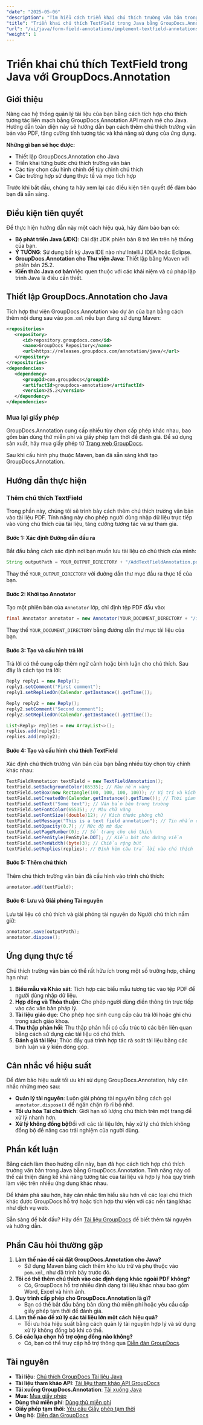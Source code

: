 ```yaml
---
"date": "2025-05-06"
"description": "Tìm hiểu cách triển khai chú thích trường văn bản trong Java bằng GroupDocs.Annotation để tăng cường tính tương tác của tài liệu. Thực hiện theo hướng dẫn toàn diện này với hướng dẫn từng bước và các ứng dụng thực tế."
"title": "Triển khai chú thích TextField trong Java bằng GroupDocs.Annotation&#58; Hướng dẫn toàn diện"
"url": "/vi/java/form-field-annotations/implement-textfield-annotations-java-groupdocs/"
"weight": 1
---
```


# Triển khai chú thích TextField trong Java với GroupDocs.Annotation

## Giới thiệu

Nâng cao hệ thống quản lý tài liệu của bạn bằng cách tích hợp chú thích tương tác liền mạch bằng GroupDocs.Annotation API mạnh mẽ cho Java. Hướng dẫn toàn diện này sẽ hướng dẫn bạn cách thêm chú thích trường văn bản vào PDF, tăng cường tính tương tác và khả năng sử dụng của ứng dụng.

**Những gì bạn sẽ học được:**
- Thiết lập GroupDocs.Annotation cho Java
- Triển khai từng bước chú thích trường văn bản
- Các tùy chọn cấu hình chính để tùy chỉnh chú thích
- Các trường hợp sử dụng thực tế và mẹo tích hợp

Trước khi bắt đầu, chúng ta hãy xem lại các điều kiện tiên quyết để đảm bảo bạn đã sẵn sàng.

## Điều kiện tiên quyết

Để thực hiện hướng dẫn này một cách hiệu quả, hãy đảm bảo bạn có:
- **Bộ phát triển Java (JDK)**: Cài đặt JDK phiên bản 8 trở lên trên hệ thống của bạn.
- **Ý TƯỞNG**: Sử dụng bất kỳ Java IDE nào như IntelliJ IDEA hoặc Eclipse.
- **GroupDocs.Annotation cho Thư viện Java**: Thiết lập bằng Maven với phiên bản 25.2.
- **Kiến thức Java cơ bản**Việc quen thuộc với các khái niệm và cú pháp lập trình Java là điều cần thiết.

## Thiết lập GroupDocs.Annotation cho Java

Tích hợp thư viện GroupDocs.Annotation vào dự án của bạn bằng cách thêm nội dung sau vào `pom.xml` nếu bạn đang sử dụng Maven:

```xml
<repositories>
   <repository>
      <id>repository.groupdocs.com</id>
      <name>GroupDocs Repository</name>
      <url>https://releases.groupdocs.com/annotation/java/</url>
   </repository>
</repositories>
<dependencies>
   <dependency>
      <groupId>com.groupdocs</groupId>
      <artifactId>groupdocs-annotation</artifactId>
      <version>25.2</version>
   </dependency>
</dependencies>
```

### Mua lại giấy phép

GroupDocs.Annotation cung cấp nhiều tùy chọn cấp phép khác nhau, bao gồm bản dùng thử miễn phí và giấy phép tạm thời để đánh giá. Để sử dụng sản xuất, hãy mua giấy phép từ [Trang web GroupDocs](https://purchase.groupdocs.com/buy).

Sau khi cấu hình phụ thuộc Maven, bạn đã sẵn sàng khởi tạo GroupDocs.Annotation.

## Hướng dẫn thực hiện

### Thêm chú thích TextField

Trong phần này, chúng tôi sẽ trình bày cách thêm chú thích trường văn bản vào tài liệu PDF. Tính năng này cho phép người dùng nhập dữ liệu trực tiếp vào vùng chú thích của tài liệu, tăng cường tương tác và sự tham gia.

#### Bước 1: Xác định Đường dẫn đầu ra

Bắt đầu bằng cách xác định nơi bạn muốn lưu tài liệu có chú thích của mình:

```java
String outputPath = YOUR_OUTPUT_DIRECTORY + "/AddTextFieldAnnotation.pdf";
```
Thay thế `YOUR_OUTPUT_DIRECTORY` với đường dẫn thư mục đầu ra thực tế của bạn.

#### Bước 2: Khởi tạo Annotator

Tạo một phiên bản của `Annotator` lớp, chỉ định tệp PDF đầu vào:

```java
final Annotator annotator = new Annotator(YOUR_DOCUMENT_DIRECTORY + "/input.pdf");
```
Thay thế `YOUR_DOCUMENT_DIRECTORY` bằng đường dẫn thư mục tài liệu của bạn.

#### Bước 3: Tạo và cấu hình trả lời

Trả lời có thể cung cấp thêm ngữ cảnh hoặc bình luận cho chú thích. Sau đây là cách tạo trả lời:

```java
Reply reply1 = new Reply();
reply1.setComment("First comment");
reply1.setRepliedOn(Calendar.getInstance().getTime());

Reply reply2 = new Reply();
reply2.setComment("Second comment");
reply2.setRepliedOn(Calendar.getInstance().getTime());

List<Reply> replies = new ArrayList<>();
replies.add(reply1);
replies.add(reply2);
```

#### Bước 4: Tạo và cấu hình chú thích TextField

Xác định chú thích trường văn bản của bạn bằng nhiều tùy chọn tùy chỉnh khác nhau:

```java
TextFieldAnnotation textField = new TextFieldAnnotation();
textField.setBackgroundColor(65535); // Màu nền vàng
textField.setBox(new Rectangle(100, 100, 100, 100)); // Vị trí và kích thước
textField.setCreatedOn(Calendar.getInstance().getTime()); // Thời gian sáng tạo
textField.setText("Some text"); // Văn bản bên trong trường
textField.setFontColor(65535); // Màu chữ vàng
textField.setFontSize((double)12); // Kích thước phông chữ
textField.setMessage("This is a text field annotation"); // Tin nhắn chú thích
textField.setOpacity(0.7); // Mức độ mờ đục
textField.setPageNumber(0); // Số trang cho chú thích
textField.setPenStyle(PenStyle.DOT); // Kiểu bút cho đường viền
textField.setPenWidth((byte)3); // Chiều rộng bút
textField.setReplies(replies); // Đính kèm câu trả lời vào chú thích
```

#### Bước 5: Thêm chú thích

Thêm chú thích trường văn bản đã cấu hình vào trình chú thích:

```java
annotator.add(textField);
```

#### Bước 6: Lưu và Giải phóng Tài nguyên

Lưu tài liệu có chú thích và giải phóng tài nguyên do Người chú thích nắm giữ:

```java
annotator.save(outputPath);
annotator.dispose();
```

## Ứng dụng thực tế

Chú thích trường văn bản có thể rất hữu ích trong một số trường hợp, chẳng hạn như:
1. **Biểu mẫu và Khảo sát**: Tích hợp các biểu mẫu tương tác vào tệp PDF để người dùng nhập dữ liệu.
2. **Hợp đồng và Thỏa thuận**: Cho phép người dùng điền thông tin trực tiếp vào các văn bản pháp lý.
3. **Tài liệu giáo dục**: Cho phép học sinh cung cấp câu trả lời hoặc ghi chú trong sách giáo khoa.
4. **Thu thập phản hồi**: Thu thập phản hồi có cấu trúc từ các bên liên quan bằng cách sử dụng các tài liệu có chú thích.
5. **Đánh giá tài liệu**: Thúc đẩy quá trình hợp tác rà soát tài liệu bằng các bình luận và ý kiến đóng góp.

## Cân nhắc về hiệu suất

Để đảm bảo hiệu suất tối ưu khi sử dụng GroupDocs.Annotation, hãy cân nhắc những mẹo sau:
- **Quản lý tài nguyên**: Luôn giải phóng tài nguyên bằng cách gọi `annotator.dispose()` để ngăn chặn rò rỉ bộ nhớ.
- **Tối ưu hóa Tải chú thích**: Giới hạn số lượng chú thích trên một trang để xử lý nhanh hơn.
- **Xử lý không đồng bộ**Đối với các tài liệu lớn, hãy xử lý chú thích không đồng bộ để nâng cao trải nghiệm của người dùng.

## Phần kết luận

Bằng cách làm theo hướng dẫn này, bạn đã học cách tích hợp chú thích trường văn bản trong Java bằng GroupDocs.Annotation. Tính năng này có thể cải thiện đáng kể khả năng tương tác của tài liệu và hợp lý hóa quy trình làm việc trên nhiều ứng dụng khác nhau.

Để khám phá sâu hơn, hãy cân nhắc tìm hiểu sâu hơn về các loại chú thích khác được GroupDocs hỗ trợ hoặc tích hợp thư viện với các nền tảng khác như dịch vụ web.

Sẵn sàng để bắt đầu? Hãy đến [Tài liệu GroupDocs](https://docs.groupdocs.com/annotation/java/) để biết thêm tài nguyên và hướng dẫn.

## Phần Câu hỏi thường gặp

1. **Làm thế nào để cài đặt GroupDocs.Annotation cho Java?**
   - Sử dụng Maven bằng cách thêm kho lưu trữ và phụ thuộc vào `pom.xml`, như đã trình bày trước đó.
2. **Tôi có thể thêm chú thích vào các định dạng khác ngoài PDF không?**
   - Có, GroupDocs hỗ trợ nhiều định dạng tài liệu khác nhau bao gồm Word, Excel và hình ảnh.
3. **Quy trình cấp phép cho GroupDocs.Annotation là gì?**
   - Bạn có thể bắt đầu bằng bản dùng thử miễn phí hoặc yêu cầu cấp giấy phép tạm thời để đánh giá.
4. **Làm thế nào để xử lý các tài liệu lớn một cách hiệu quả?**
   - Tối ưu hóa hiệu suất bằng cách quản lý tài nguyên hợp lý và sử dụng xử lý không đồng bộ khi có thể.
5. **Có các lựa chọn hỗ trợ cộng đồng nào không?**
   - Có, bạn có thể truy cập hỗ trợ thông qua [Diễn đàn GroupDocs](https://forum.groupdocs.com/c/annotation/).

## Tài nguyên
- **Tài liệu**: [Chú thích GroupDocs Tài liệu Java](https://docs.groupdocs.com/annotation/java/)
- **Tài liệu tham khảo API**: [Tài liệu tham khảo API GroupDocs](https://reference.groupdocs.com/annotation/java/)
- **Tải xuống GroupDocs.Annotation**: [Tải xuống Java](https://releases.groupdocs.com/annotation/java/)
- **Mua**: [Mua giấy phép](https://purchase.groupdocs.com/buy)
- **Dùng thử miễn phí**: [Dùng thử miễn phí](https://releases.groupdocs.com/annotation/java/)
- **Giấy phép tạm thời**: [Yêu cầu Giấy phép tạm thời](https://purchase.groupdocs.com/temporary-license/)
- **Ủng hộ**: [Diễn đàn GroupDocs](https://forum.groupdocs.com/c/annotation/)